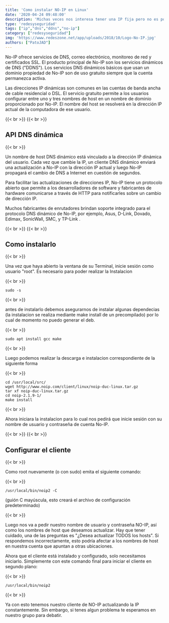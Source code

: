 ```yaml
---
title: 'Como instalar NO-IP en Linux'
date: '2020-04-24 09:48:00'
description: 'Michas veces nos interesa tener una IP fija pero no es posible, ya sea porque no nos la proveen o porque no podemos costearla'
type: 'redesyseguridad'
tags: ["ip","dns","ddns","no-ip"]
category: ["redesyseguridad"]
img: 'https://www.redeszone.net/app/uploads/2018/10/Logo-No-IP.jpg'
authors: ["PatoJAD"]
---
```


No-IP ofrece servicios de DNS, correo electrónico, monitoreo de red y certificados SSL. El producto principal de No-IP son los servicios dinámicos de DNS ("DDNS"). Los servicios DNS dinámicos básicos que usan un dominio propiedad de No-IP son de uso gratuito siempre que la cuenta permanezca activa.

Las direcciones IP dinámicas son comunes en las cuentas de banda ancha de cable residencial o DSL. El servicio gratuito permite a los usuarios configurar entre uno y tres nombres de host en un nombre de dominio proporcionado por No-IP. El nombre del host se resolverá en la dirección IP actual de la computadora de ese usuario.

{{< br >}}
{{< br >}}

## API DNS dinámica

{{< br >}}

Un nombre de host DNS dinámico está vinculado a la dirección IP dinámica del usuario. Cada vez que cambie la IP, un cliente DNS dinámico enviará una actualización a No-IP con la dirección IP actual y luego No-IP propagará el cambio de DNS a Internet en cuestión de segundos.

Para facilitar las actualizaciones de direcciones IP, No-IP tiene un protocolo abierto que permite a los desarrolladores de software y fabricantes de hardware comunicarse a través de HTTP para notificarles sobre un cambio de dirección IP.

Muchos fabricantes de enrutadores brindan soporte integrado para el protocolo DNS dinámico de No-IP, por ejemplo, Asus, D-Link, Dovado, Edimax, SonicWall, SMC, y TP-Link .

{{< br >}}
{{< br >}}

## Como instalarlo

{{< br >}}

Una vez que haya abierto la ventana de su Terminal, inicie sesión como usuario "root". Es necesario para poder realizar la Instalacion

{{< br >}}

    sudo -s

{{< br >}}

antes de instalarlo debemos asegurarnos de instalar algunas dependecias (la instalacion se realiza mediante make install de un precompilado) por lo cual de momento no puedo generar el deb.

{{< br >}}

    sudo apt install gcc make

{{< br >}}

Luego podemos realizar la descarga e instalacion correspondiente de la siguiente forma

{{< br >}}

    cd /usr/local/src/
    wget http://www.noip.com/client/linux/noip-duc-linux.tar.gz
    tar xf noip-duc-linux.tar.gz
    cd noip-2.1.9-1/
    make install

{{< br >}}

Ahora iniciara la instalacion para lo cual nos pedirá que inicie sesión con su nombre de usuario y contraseña de cuenta No-IP.

{{< br >}}
{{< br >}}

## Configurar el cliente

{{< br >}}

Como root nuevamente (o con sudo) emita el siguiente comando:

{{< br >}}

    /usr/local/bin/noip2 -C

(guión C mayúscula, esto creará el archivo de configuración predeterminado)

{{< br >}}

Luego nos va a pedir nuestro nombre de usuario y contraseña NO-IP, así como los nombres de host que deseamos actualizar. Hay que tener cuidado, una de las preguntas es "¿Desea actualizar TODOS los hosts". Si respondemos incorrectamente, esto podría afectar a los nombres de host en nuestra cuenta que apuntan a otras ubicaciones.

Ahora que el cliente está instalado y configurado, solo necesitamos iniciarlo. Simplemente con este comando final para iniciar el cliente en segundo plano:

{{< br >}}

    /usr/local/bin/noip2

{{< br >}}

Ya con esto tenemos nuestro cliente de NO-IP actualizando la IP constantemente. Sin embargo, si tenes algun problema te esperamos en nuestro grupo para debatir.
